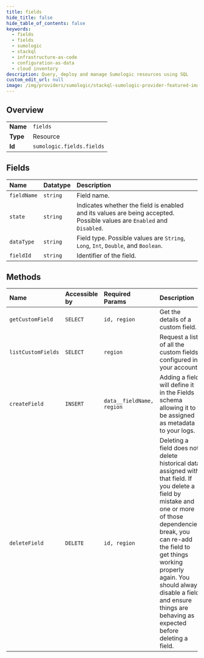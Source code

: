```yaml
---
title: fields
hide_title: false
hide_table_of_contents: false
keywords:
  - fields
  - fields
  - sumologic    
  - stackql
  - infrastructure-as-code
  - configuration-as-data
  - cloud inventory
description: Query, deploy and manage Sumologic resources using SQL
custom_edit_url: null
image: /img/providers/sumologic/stackql-sumologic-provider-featured-image.png
---
```

  
    

## Overview
<table><tbody>
<tr><td><b>Name</b></td><td><code>fields</code></td></tr>
<tr><td><b>Type</b></td><td>Resource</td></tr>
<tr><td><b>Id</b></td><td><code>sumologic.fields.fields</code></td></tr>
</tbody></table>

## Fields
| Name | Datatype | Description |
|:-----|:---------|:------------|
| `fieldName` | `string` | Field name. |
| `state` | `string` | Indicates whether the field is enabled and its values are being accepted. Possible values are `Enabled` and `Disabled`. |
| `dataType` | `string` | Field type. Possible values are `String`, `Long`, `Int`, `Double`, and `Boolean`. |
| `fieldId` | `string` | Identifier of the field. |
## Methods
| Name | Accessible by | Required Params | Description |
|:-----|:--------------|:----------------|:------------|
| `getCustomField` | `SELECT` | `id, region` | Get the details of a custom field. |
| `listCustomFields` | `SELECT` | `region` | Request a list of all the custom fields configured in your account. |
| `createField` | `INSERT` | `data__fieldName, region` | Adding a field will define it in the Fields schema allowing it to be assigned as metadata to your logs. |
| `deleteField` | `DELETE` | `id, region` | Deleting a field does not delete historical data assigned with that field. If you  delete a field by mistake and one or more of those dependencies break, you can  re-add the field to get things working properly again. You should always disable  a field and ensure things are behaving as expected before deleting a field. |
